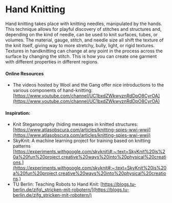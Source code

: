# Hand Knitting

Hand knitting takes place with knitting needles, manipulated by the hands. This technique allows for playful discovery of stitches and structures and, depending on the kind of needle, can be used to knit surfaces, tubes, or volumes.  The material, gauge, stitch, and needle size all shift the texture of the knit itself, giving way to more stretchy, bully, light, or rigid textures. Textures in handknitting can change at any point in the process across the surface by changing the stitch. This is how you can create one garment with different properties in different regions.  

#### Online Resources

* The videos hosted by Wool and the Gang offer nice introductions to the various components of hand-knitting: [https://www.youtube.com/channel/UC1bxdZWkwyznRdDpO8CyrOA](https://www.youtube.com/channel/UC1bxdZWkwyznRdDpO8CyrOA)

#### Inspiration: 

* Knit Steganography \(hiding messages in knitted structures: [https://www.atlasobscura.com/articles/knitting-spies-wwi-wwii](https://www.atlasobscura.com/articles/knitting-spies-wwi-wwii)
* SkyKnit: A machine learning project for training based on knitting patterns [https://experiments.withgoogle.com/skyknit\#:~:text=SkyKnit%20is%20a%20fun%20project,creative%20ways%20into%20physical%20creations.](https://experiments.withgoogle.com/skyknit#:~:text=SkyKnit%20is%20a%20fun%20project,creative%20ways%20into%20physical%20creations.)
* TU Berlin: Teaching Robots to Hand Knit:  [https://blogs.tu-berlin.de/zifg\_stricken-mit-robotern/](https://blogs.tu-berlin.de/zifg_stricken-mit-robotern/)

